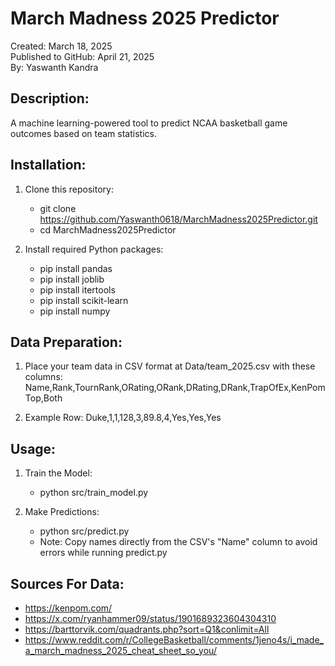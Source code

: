 March Madness 2025 Predictor
============================

Created: March 18, 2025  
Published to GitHub: April 21, 2025  
By: Yaswanth Kandra

Description:
------------
A machine learning-powered tool to predict NCAA basketball game outcomes based on team statistics.

Installation:
-------------
1. Clone this repository:
   - git clone https://github.com/Yaswanth0618/MarchMadness2025Predictor.git
   - cd MarchMadness2025Predictor

2. Install required Python packages:
   - pip install pandas
   - pip install joblib
   - pip install itertools
   - pip install scikit-learn
   - pip install numpy

Data Preparation:
----------------
1. Place your team data in CSV format at Data/team_2025.csv with these columns:
   Name,Rank,TournRank,ORating,ORank,DRating,DRank,TrapOfEx,KenPomTop,Both

2. Example Row:
   Duke,1,1,128,3,89.8,4,Yes,Yes,Yes

Usage:
------
1. Train the Model:
    - python src/train_model.py

2. Make Predictions:
    - python src/predict.py
    - Note: Copy names directly from the CSV's "Name" column to avoid errors while running predict.py


Sources For Data:
------
 - https://kenpom.com/
 - https://x.com/ryanhammer09/status/1901689323604304310
 - https://barttorvik.com/quadrants.php?sort=Q1&conlimit=All
 - https://www.reddit.com/r/CollegeBasketball/comments/1jeno4s/i_made_a_march_madness_2025_cheat_sheet_so_you/
